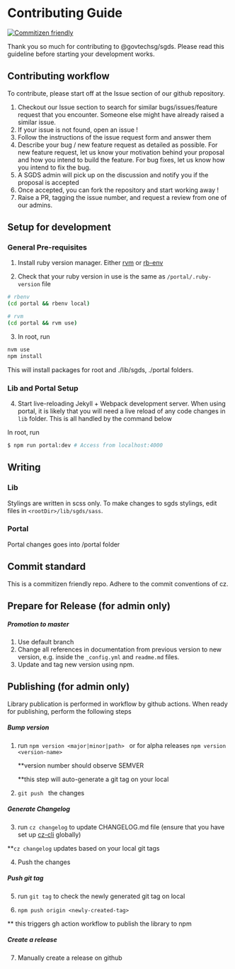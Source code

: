 # Contributing Guide

[![Commitizen friendly](https://img.shields.io/badge/commitizen-friendly-brightgreen.svg)](http://commitizen.github.io/cz-cli/)

Thank you so much for contributing to @govtechsg/sgds. Please read this guideline before starting your development works.

## Contributing workflow

To contribute, please start off at the Issue section of our github repository.

1. Checkout our Issue section to search for similar bugs/issues/feature request that you encounter. Someone else might have already raised a similar issue.
2. If your issue is not found, open an issue !
3. Follow the instructions of the issue request form and answer them
4. Describe your bug / new feature request as detailed as possible. For new feature request, let us know your motivation behind your proposal and how you intend to build the feature. For bug fixes, let us know how you intend to fix the bug.
5. A SGDS admin will pick up on the discussion and notify you if the proposal is accepted
6. Once accepted, you can fork the repository and start working away !
7. Raise a PR, tagging the issue number, and request a review from one of our admins.

## Setup for development

### General Pre-requisites

1. Install ruby version manager. Either [rvm](https://rvm.io/) or [rb-env](https://github.com/rbenv/rbenv)

2. Check that your ruby version in use is the same as `/portal/.ruby-version` file

```bash
# rbenv
(cd portal && rbenv local)

# rvm
(cd portal && rvm use)
```

3. In root, run

```bash
nvm use
npm install
```

This will install packages for root and ./lib/sgds, ./portal folders.

### Lib and Portal Setup

4. Start live-reloading Jekyll + Webpack development server. When using portal, it is likely that you will need a live reload of any code changes in `lib` folder. This is all handled by the command below

In root, run

```bash
$ npm run portal:dev # Access from localhost:4000
```

## Writing

### Lib

Stylings are written in scss only. To make changes to sgds stylings, edit files in `<rootDir>/lib/sgds/sass`.

### Portal

Portal changes goes into /portal folder

## Commit standard

This is a commitizen friendly repo. Adhere to the commit conventions of cz.

## Prepare for Release (for admin only)

##### Promotion to master

1. Use default branch
2. Change all references in documentation from previous version to new version, e.g. inside the `_config.yml` and `readme.md` files.
3. Update and tag new version using npm.

## Publishing (for admin only)

Library publication is performed in workflow by github actions. When ready for publishing, perform the following steps

##### Bump version

1. run `npm version <major|minor|path> `
   or for alpha releases
   `npm version <version-name>`

   \*\*version number should observe SEMVER

   \*\*this step will auto-generate a git tag on your local

2. `git push ` the changes

##### Generate Changelog

3. run `cz changelog` to update CHANGELOG.md file (ensure that you have set up [cz-cli](https://github.com/commitizen/cz-cli) globally)

\*\*`cz changelog` updates based on your local git tags

4. Push the changes

##### Push git tag

5. run `git tag` to check the newly generated git tag on local

6. `npm push origin <newly-created-tag> `

\*\* this triggers gh action workflow to publish the library to npm

##### Create a release

7. Manually create a release on github
